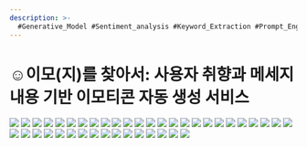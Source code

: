 ```yaml
---
description: >-
  #Generative_Model #Sentiment_analysis #Keyword_Extraction #Prompt_Engineering #Yake #Karlo_api #React #Firebase
---
```


# ☺️이모(지)를 찾아서: 사용자 취향과 메세지 내용 기반 이모티콘 자동 생성 서비스

![](<../../../.gitbook/assets/FindingEmoji0.jpg>)
![](<../../../.gitbook/assets/FindingEmoji1.jpg>)
![](<../../../.gitbook/assets/FindingEmoji2.jpg>)
![](<../../../.gitbook/assets/FindingEmoji3.jpg>)
![](<../../../.gitbook/assets/FindingEmoji4.jpg>)
![](<../../../.gitbook/assets/FindingEmoji5.jpg>)
![](<../../../.gitbook/assets/FindingEmoji6.jpg>)
![](<../../../.gitbook/assets/FindingEmoji7.jpg>)
![](<../../../.gitbook/assets/FindingEmoji8.jpg>)
![](<../../../.gitbook/assets/FindingEmoji9.jpg>)
![](<../../../.gitbook/assets/FindingEmoji10.jpg>)
![](<../../../.gitbook/assets/FindingEmoji11.jpg>)
![](<../../../.gitbook/assets/FindingEmoji12.jpg>)
![](<../../../.gitbook/assets/FindingEmoji13.jpg>)
![](<../../../.gitbook/assets/FindingEmoji14.jpg>)
![](<../../../.gitbook/assets/FindingEmoji15.jpg>)
![](<../../../.gitbook/assets/FindingEmoji16.jpg>)
![](<../../../.gitbook/assets/FindingEmoji17.jpg>)
![](<../../../.gitbook/assets/FindingEmoji18.jpg>)
![](<../../../.gitbook/assets/FindingEmoji19.jpg>)
![](<../../../.gitbook/assets/FindingEmoji20.jpg>)
![](<../../../.gitbook/assets/FindingEmoji21.jpg>)
![](<../../../.gitbook/assets/FindingEmoji22.jpg>)
![](<../../../.gitbook/assets/FindingEmoji23.jpg>)
![](<../../../.gitbook/assets/FindingEmoji24.jpg>)
![](<../../../.gitbook/assets/FindingEmoji25.jpg>)
![](<../../../.gitbook/assets/FindingEmoji26.jpg>)
![](<../../../.gitbook/assets/FindingEmoji27.jpg>)
![](<../../../.gitbook/assets/FindingEmoji28.jpg>)
![](<../../../.gitbook/assets/FindingEmoji29.jpg>)
![](<../../../.gitbook/assets/FindingEmoji30.jpg>)
![](<../../../.gitbook/assets/FindingEmoji31.jpg>)
![](<../../../.gitbook/assets/FindingEmoji32.jpg>)
![](<../../../.gitbook/assets/FindingEmoji33.jpg>)
![](<../../../.gitbook/assets/FindingEmoji34.jpg>)
![](<../../../.gitbook/assets/FindingEmoji35.jpg>)
![](<../../../.gitbook/assets/FindingEmoji36.jpg>)
![](<../../../.gitbook/assets/FindingEmoji37.jpg>)
![](<../../../.gitbook/assets/FindingEmoji38.jpg>)
![](<../../../.gitbook/assets/FindingEmoji39.jpg>)
![](<../../../.gitbook/assets/FindingEmoji40.jpg>)